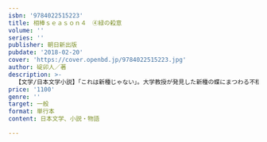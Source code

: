 ```yaml
---
isbn: '9784022515223'
title: 相棒ｓｅａｓｏｎ４　④緑の殺意
volume: ''
series: ''
publisher: 朝日新出版
pubdate: '2018-02-20'
cover: 'https://cover.openbd.jp/9784022515223.jpg'
author: 碇卯人／著
description: >-
  【文学/日本文学小説】「これは新種じゃない」。大学教授が発見した新種の蝶にまつわる不穏な噂。その蝶を求めて大金を用意した男が殺された。特命係の杉下右京と亀山薫は、真相を追って蝶のコレクターに接触するが……。シーズン４第10（後編）－13話を収録。
price: '1100'
genre: ''
target: 一般
format: 単行本
content: 日本文学、小説・物語

---
```

